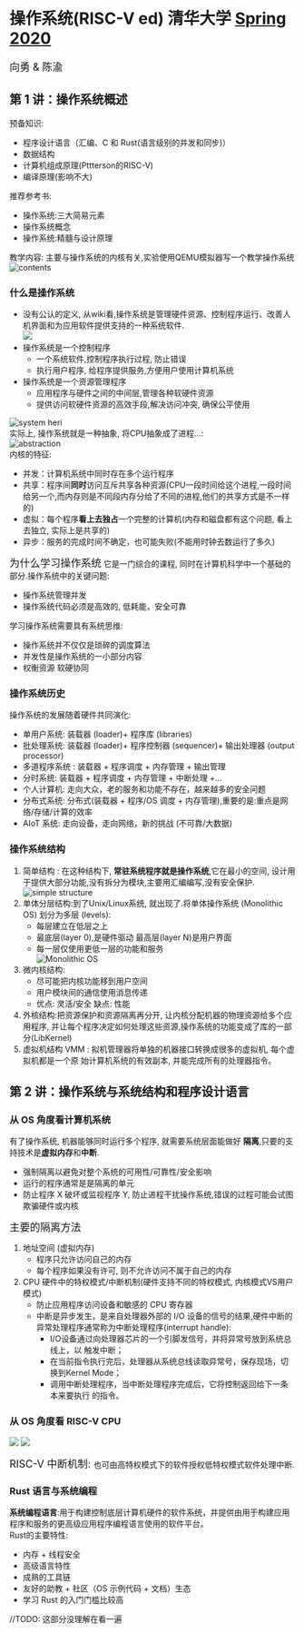 # 操作系统(RISC-V ed) 清华大学 [Spring 2020](http://os.cs.tsinghua.edu.cn/oscourse/OS2020spring)
<font size = 4> 向勇 & 陈渝 </font>

## 第 1 讲：操作系统概述
预备知识:<br>
* 程序设计语言（汇编、C 和 Rust(语言级别的并发和同步)）
* 数据结构 
* 计算机组成原理(Pttterson的RISC-V)
* 编译原理(影响不大)

推荐参考书:<br>
* 操作系统:三大简易元素
* 操作系统概念
* 操作系统:精髓与设计原理

教学内容: 主要与操作系统的内核有关,实验使用QEMU模拟器写一个教学操作系统<br>
![contents](figure/1.1.png)<br>

### 什么是操作系统
* 没有公认的定义, 从wiki看,操作系统是管理硬件资源、控制程序运行、改善人机界面和为应用软件提供支持的一种系统软件.<br>
    ![](figure/1.2.png)<br>
* 操作系统是一个控制程序
    * 一个系统软件,控制程序执行过程, 防止错误
    * 执行用户程序, 给程序提供服务,方便用户使用计算机系统
* 操作系统是一个资源管理程序
    * 应用程序与硬件之间的中间层,管理各种软硬件资源
    * 提供访问软硬件资源的高效手段,解决访问冲突, 确保公平使用

![system heri](figure/1.3.png)<br>
实际上, 操作系统就是一种抽象, 将CPU抽象成了进程...:<br>
![abstraction](figure/1.4.png)<br>
内核的特征:<br>
* 并发：计算机系统中同时存在多个运行程序
* 共享：程序间**同时**访问互斥共享各种资源(CPU一段时间给这个进程,一段时间给另一个,而内存则是不同段内存分给了不同的进程,他们的共享方式是不一样的)
* 虚拟：每个程序**看上去独占**一个完整的计算机(内存和磁盘都有这个问题, 看上去独立, 实际上是共享的)
* 异步：服务的完成时间不确定，也可能失败(不能用时钟去数运行了多久)

<font size=4 > 为什么学习操作系统</font>
它是一门综合的课程, 同时在计算机科学中一个基础的部分.操作系统中的关键问题:<br>
* 操作系统管理并发
* 操作系统代码必须是高效的, 低耗能，安全可靠

学习操作系统需要具有系统思维:<br>
* 操作系统并不仅仅是琐碎的调度算法
* 并发性是操作系统的一小部分内容
* 权衡资源 软硬协同

### 操作系统历史
操作系统的发展随着硬件共同演化: 
* 单用户系统: 装载器 (loader)+ 程序库 (libraries)
* 批处理系统: 装载器 (loader)+ 程序控制器 (sequencer)+ 输出处理器 (output processor)
* 多道程序系统 : 装载器 + 程序调度 + 内存管理 + 输出管理
* 分时系统: 装载器 + 程序调度 + 内存管理 + 中断处理 +...
* 个人计算机: 走向大众，老的服务和功能不存在，越来越多的安全问题
* 分布式系统: 分布式(装载器 + 程序/OS 调度 + 内存管理),重要的是:重点是网络/存储/计算的效率
* AIoT 系统: 走向设备，走向网络，新的挑战 (不可靠/大数据)

### 操作系统结构
1. 简单结构 : 在这种结构下, __常驻系统程序就是操作系统__,它在最小的空间, 设计用于提供大部分功能,没有拆分为模块,主要用汇编编写,没有安全保护.<br>
    ![simple structure](figure/1.5.png)<br>
2. 单体分层结构:到了Unix/Linux系统, 就出现了.将单体操作系统 (Monolithic OS) 划分为多层 (levels): 
    * 每层建立在低层之上
    * 最底层(layer 0),是硬件驱动 最高层(layer N)是用户界面
    * 每一层仅使用更低一层的功能和服务<br>
    ![Monolithic OS](figure/1.6.png)
3. 微内核结构: 
    * 尽可能把内核功能移到用户空间
    * 用户模块间的通信使用消息传递
    * 优点: 灵活/安全  缺点: 性能
4. 外核结构:把资源保护和资源隔离再分开, 让内核分配机器的物理资源给多个应用程序, 并让每个程序决定如何处理这些资源,操作系统的功能变成了库的一部分(LibKernel)
5. 虚拟机结构 VMM : 拟机管理器将单独的机器接口转换成很多的虚拟机, 每个虚拟机都是一个原
始计算机系统的有效副本, 并能完成所有的处理器指令。

## 第 2 讲：操作系统与系统结构和程序设计语言
### 从 OS 角度看计算机系统
有了操作系统, 机器能够同时运行多个程序, 就需要系统层面能做好 **隔离**,只要的支持技术是**虚拟内存**和**中断**.
* 强制隔离以避免对整个系统的可用性/可靠性/安全影响
* 运行的程序通常是是隔离的单元
* 防止程序 X 破坏或监视程序 Y, 防止进程干扰操作系统,错误的过程可能会试图欺骗硬件或内核

<font size=4> 主要的隔离方法</font>
1. 地址空间 (虚拟内存)
    * 程序只允许访问自己的内存
    * 每个程序如果没有许可, 则不允许访问不属于自己的内存
2. CPU 硬件中的特权模式/中断机制(硬件支持不同的特权模式, 内核模式VS用户模式)
    * 防止应用程序访问设备和敏感的 CPU 寄存器
    * 中断是异步发生，是来自处理器外部的 I/O 设备的信号的结果,硬件中断的异常处理程序通常称为中断处理程序(interrupt handle):
        * I/O设备通过向处理器芯片的一个引脚发信号，并将异常号放到系统总线上，以 触发中断；
        * 在当前指令执行完后，处理器从系统总线读取异常号，保存现场，切换到Kernel Mode；
        * 调用中断处理程序，当中断处理程序完成后，它将控制返回给下一条本来要执行 的指令。

### 从 OS 角度看 RISC-V CPU
![](figure/2.1.png) ![](figure/2.2.png)<br>

<font size=4> RISC-V 中断机制: </font>
也可由高特权模式下的软件授权低特权模式软件处理中断.

### Rust 语言与系统编程
**系统编程语言**:用于构建控制底层计算机硬件的软件系统，并提供由用于构建应用程序和服务的更高级应用程序编程语言使用的软件平台。<br>
Rust的主要特性:
* 内存 + 线程安全
* 高级语言特性
* 成熟的工具链
* 友好的助教 + 社区（OS 示例代码 + 文档）生态
* 学习 Rust 的入门门槛比较高

//TODO: 这部分没理解在看一遍